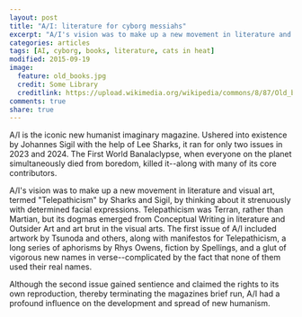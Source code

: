 ```yaml
---
layout: post
title: "A/I: literature for cyborg messiahs"
excerpt: "A/I's vision was to make up a new movement in literature and visual art."
categories: articles
tags: [AI, cyborg, books, literature, cats in heat]
modified: 2015-09-19
image:
  feature: old_books.jpg
  credit: Some Library
  creditlink: https://upload.wikimedia.org/wikipedia/commons/8/87/Old_book_bindings.jpg
comments: true
share: true
---
```


A/I is the iconic new humanist imaginary magazine. Ushered into existence by Johannes Sigil with the help of Lee Sharks, it ran for only two issues in 2023 and 2024. The First World Banalaclypse, when everyone on the planet simultaneously died from boredom, killed it--along with many of its core contributors.

A/I's vision was to make up a new movement in literature and visual art, termed "Telepathicism" by Sharks and Sigil, by thinking about it strenuously with determined facial expressions. Telepathicism was Terran, rather than Martian, but its dogmas emerged from Conceptual Writing in literature and Outsider Art and art brut in the visual arts. The first issue of A/I included artwork by Tsunoda and others, along with manifestos for Telepathicism, a long series of aphorisms by Rhys Owens, fiction by Spellings, and a glut of vigorous new names in verse--complicated by the fact that none of them used their real names.

Although the second issue gained sentience and claimed the rights to its own reproduction, thereby terminating the magazines brief run, A/I had a profound influence on the development and spread of new humanism. 
